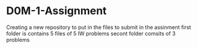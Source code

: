 # D0M-1-Assignment
Creating a new repository to put in the files to submit in the assinment
first folder is contains 5 files of 5 IW problems 
secont folder comsits of 3 problems

